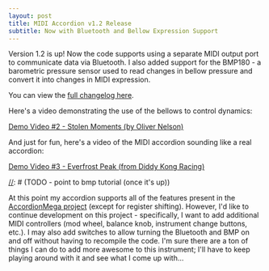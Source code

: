 ```yaml
---
layout: post
title: MIDI Accordion v1.2 Release
subtitle: Now with Bluetooth and Bellow Expression Support
---
```


Version 1.2 is up!  Now the code supports using a separate MIDI output port to communicate data via Bluetooth.  I also added support for the BMP180 - a barometric pressure sensor used to read changes in bellow pressure and convert it into changes in MIDI expression.

You can view the [full changelog here](https://github.com/bvavra/MIDI_Accordion#changelog).

Here's a video demonstrating the use of the bellows to control dynamics:  

[//]: # (TODO - see if we can embed these here...)

[Demo Video #2 - Stolen Moments (by Oliver Nelson)](https://www.youtube.com/watch?v=Z_4_YdG65XQ)

And just for fun, here's a video of the MIDI accordion sounding like a real accordion:

[Demo Video #3 - Everfrost Peak (from Diddy Kong Racing)](https://www.youtube.com/watch?v=8d2E2YQPqnI)

[//]: # (TODO - point to bmp tutorial (once it's up))

At this point my accordion supports all of the features present in the [AccordionMega project](https://github.com/accordion-mega/AccordionMega) (except for register shifting).  However, I'd like to continue development on this project - specifically, I want to add additional MIDI controllers (mod wheel, balance knob, instrument change buttons, etc.).  I may also add switches to allow turning the Bluetooth and BMP on and off without having to recompile the code.  I'm sure there are a ton of things I can do to add more awesome to this instrument; I'll have to keep playing around with it and see what I come up with...